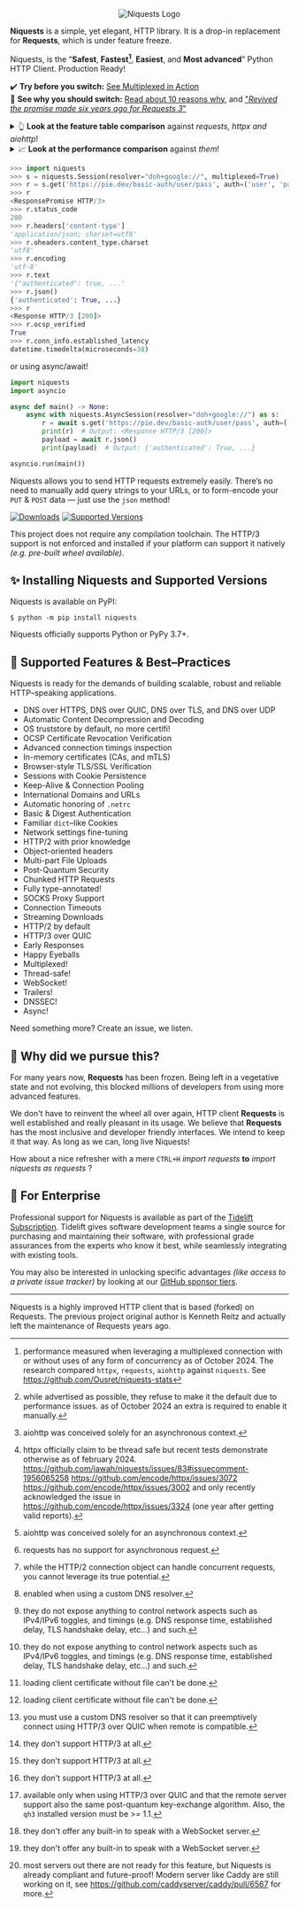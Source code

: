 <div align="center">
    <img src="https://user-images.githubusercontent.com/9326700/282852138-160f32e9-e6cf-495f-b39d-99891602acf9.png" alt="Niquests Logo"/>
</div>

**Niquests** is a simple, yet elegant, HTTP library. It is a drop-in replacement for **Requests**, which is under feature freeze.

Niquests, is the “**Safest**, **Fastest[^10]**, **Easiest**, and **Most advanced**” Python HTTP Client. Production Ready!

✔️ **Try before you switch:** [See Multiplexed in Action](https://replit.com/@ahmedtahri4/Python#main.py)<br>
📖 **See why you should switch:** [Read about 10 reasons why](https://medium.com/@ahmed.tahri/10-reasons-you-should-quit-your-http-client-98fd4c94bef3), and ["_Revived the promise made six years ago for Requests 3_"](https://medium.com/@ahmed.tahri/revived-the-promise-made-six-years-ago-for-requests-3-37b440e6a064)

<details>
  <summary>👆 <b>Look at the feature table comparison</b> against <i>requests, httpx and aiohttp</i>!</summary>

| Feature                                    |    niquests    | requests  |     httpx     | aiohttp       |
|--------------------------------------------|:--------------:|:---------:|:-------------:|---------------|
| `HTTP/1.1`                                 |       ✅        |     ✅     |       ✅       | ✅             |
| `HTTP/2`                                   |       ✅        |     ❌     |     ✅[^7]     | ❌             |
| `HTTP/3 over QUIC`                         |       ✅        |     ❌     |       ❌       | ❌             |
| `Synchronous`                              |       ✅        |     ✅     |       ✅       | _N/A_[^1]     |
| `Asynchronous`                             |       ✅        |     ❌     |       ✅       | ✅             |
| `Thread Safe`                              |       ✅        |     ✅     |     ❌[^5]     | _N/A_[^1]     |
| `Task Safe`                                |       ✅        | _N/A_[^2] |       ✅       | ✅             |
| `OS Trust Store`                           |       ✅        |     ❌     |       ❌       | ❌             |
| `Multiplexing`                             |       ✅        |     ❌     | _Limited_[^3] | ❌             |
| `DNSSEC`                                   |     ✅[^11]     |     ❌     |       ❌       | ❌             |
| `Customizable DNS Resolution`              |       ✅        |     ❌     |       ❌       | ✅             |
| `DNS over HTTPS`                           |       ✅        |     ❌     |       ❌       | ❌             |
| `DNS over QUIC`                            |       ✅        |     ❌     |       ❌       | ❌             |
| `DNS over TLS`                             |       ✅        |     ❌     |       ❌       | ❌             |
| `Multiple DNS Resolver`                    |       ✅        |     ❌     |       ❌       | ❌             |
| `Network Fine Tuning & Inspect`            |       ✅        |     ❌     | _Limited_[^6] | _Limited_[^6] |
| `Certificate Revocation Protection`        |       ✅        |     ❌     |       ❌       | ❌             |
| `Session Persistence`                      |       ✅        |     ✅     |       ✅       | ✅             |
| `In-memory Certificate CA & mTLS`          |       ✅        |     ❌     | _Limited_[^4] | _Limited_[^4] |
| `SOCKS 4/5 Proxies`                        |       ✅        |     ✅     |       ✅       | ❌             |
| `HTTP/HTTPS Proxies`                       |       ✅        |     ✅     |       ✅       | ✅             |
| `TLS-in-TLS Support`                       |       ✅        |     ✅     |       ✅       | ✅             |
| `Direct HTTP/3 Negotiation`                |     ✅[^9]      |  N/A[^8]  |    N/A[^8]    | N/A[^8]       |
| `Happy Eyeballs`                           |       ✅        |     ❌     |       ❌       | ✅             |
| `Package / SLSA Signed`                    |       ✅        |     ❌     |       ❌       | ✅             |
| `HTTP/2 with prior knowledge (h2c)`        |       ✅        |     ❌     |       ✅       | ❌             |
| `Post-Quantum Security`                    | _Limited_[^12] |     ❌     |       ❌       | ❌             |
| `HTTP Trailers`                            |       ✅        |     ❌     |       ❌       | ❌             |
| `Early Responses`                          |       ✅        |     ❌     |       ❌       | ❌             |
| `WebSocket over HTTP/1`                    |       ✅        |  ❌[^14]   |    ❌[^14]     | ✅             |
| `WebSocket over HTTP/2 and HTTP/3`         |     ✅[^13]     |     ❌     |       ❌       | ❌             |
| `Automatic Ping for HTTP/2+`               |       ✅        |    N/A    |       ❌       | N/A           |
| `Automatic Connection Upgrade / Downgrade` |       ✅        |    N/A    |       ❌       | N/A           |
</details>

<details>
  <summary>📈 <b>Look at the performance comparison</b> against <i>them</i>!</summary>

_Scenario:_ Fetch a thousand requests using 10 tasks or threads, each with a hundred requests using a single pool of connection.

**High-Level APIs**

| Client   | Average Delay to Complete | Notes                        |
|----------|---------------------------|------------------------------|
| requests | 987 ms or ~1013 req/s     | ThreadPoolExecutor. HTTP/1.1 |
| httpx    | 720 ms or ~1389 req/s     | Asyncio. HTTP/2              |
| niquests | 340 ms or ~2941 req/s     | Asyncio. HTTP/2              |

**Simplified APIs**

| Client        | Average Delay to Complete | Notes                        |
|---------------|---------------------------|------------------------------|
| requests core | 643 ms or ~1555 req/s     | ThreadPoolExecutor. HTTP/1.1 |
| httpx core    | 490 ms or ~2000 req/s     | Asyncio. HTTP/2              |
| aiohttp       | 210 ms or ~4762 req/s     | Asyncio. HTTP/1.1            |
| niquests core | 160 ms or ~6200 req/s     | Asyncio. HTTP/2              |

Did you give up on HTTP/2 due to performance concerns? Think again! Do you realize that you can get 3 times faster with the same CPU if you ever switched to Niquests from Requests?
Multiplexing and response lazyness open up a wide range of possibilities! Want to learn more about the tests? scripts? reasoning?

Take a deeper look at https://github.com/Ousret/niquests-stats

⚠️ Do the responsible thing with this library and do not attempt DoS remote servers using its abilities.
</details>

```python
>>> import niquests
>>> s = niquests.Session(resolver="doh+google://", multiplexed=True)
>>> r = s.get('https://pie.dev/basic-auth/user/pass', auth=('user', 'pass'))
>>> r
<ResponsePromise HTTP/3>
>>> r.status_code
200
>>> r.headers['content-type']
'application/json; charset=utf8'
>>> r.oheaders.content_type.charset
'utf8'
>>> r.encoding
'utf-8'
>>> r.text
'{"authenticated": true, ...'
>>> r.json()
{'authenticated': True, ...}
>>> r
<Response HTTP/3 [200]>
>>> r.ocsp_verified
True
>>> r.conn_info.established_latency
datetime.timedelta(microseconds=38)
```
or using async/await!
```python
import niquests
import asyncio

async def main() -> None:
    async with niquests.AsyncSession(resolver="doh+google://") as s:
        r = await s.get('https://pie.dev/basic-auth/user/pass', auth=('user', 'pass'), stream=True)
        print(r)  # Output: <Response HTTP/3 [200]>
        payload = await r.json()
        print(payload)  # Output: {'authenticated': True, ...}

asyncio.run(main())
```

Niquests allows you to send HTTP requests extremely easily. There’s no need to manually add query strings to your URLs, or to form-encode your `PUT` & `POST` data — just use the `json` method!

[![Downloads](https://img.shields.io/pypi/dm/niquests.svg)](https://pypistats.org/packages/niquests)
[![Supported Versions](https://img.shields.io/pypi/pyversions/niquests.svg)](https://pypi.org/project/niquests)

This project does not require any compilation toolchain. The HTTP/3 support is not enforced and installed if your platform can support it natively _(e.g. pre-built wheel available)_.

## ✨ Installing Niquests and Supported Versions

Niquests is available on PyPI:

```console
$ python -m pip install niquests
```

Niquests officially supports Python or PyPy 3.7+.

## 🚀 Supported Features & Best–Practices

Niquests is ready for the demands of building scalable, robust and reliable HTTP–speaking applications.

- DNS over HTTPS, DNS over QUIC, DNS over TLS, and DNS over UDP
- Automatic Content Decompression and Decoding
- OS truststore by default, no more certifi!
- OCSP Certificate Revocation Verification
- Advanced connection timings inspection
- In-memory certificates (CAs, and mTLS)
- Browser-style TLS/SSL Verification
- Sessions with Cookie Persistence
- Keep-Alive & Connection Pooling
- International Domains and URLs
- Automatic honoring of `.netrc`
- Basic & Digest Authentication
- Familiar `dict`–like Cookies
- Network settings fine-tuning
- HTTP/2 with prior knowledge
- Object-oriented headers
- Multi-part File Uploads
- Post-Quantum Security
- Chunked HTTP Requests
- Fully type-annotated!
- SOCKS Proxy Support
- Connection Timeouts
- Streaming Downloads
- HTTP/2 by default
- HTTP/3 over QUIC
- Early Responses
- Happy Eyeballs
- Multiplexed!
- Thread-safe!
- WebSocket!
- Trailers!
- DNSSEC!
- Async!

Need something more? Create an issue, we listen.

## 📝 Why did we pursue this?

For many years now, **Requests** has been frozen. Being left in a vegetative state and not evolving, this blocked millions of developers from using more advanced features.

We don't have to reinvent the wheel all over again, HTTP client **Requests** is well established and
really pleasant in its usage. We believe that **Requests** has the most inclusive and developer friendly interfaces.
We intend to keep it that way. As long as we can, long live Niquests!

How about a nice refresher with a mere `CTRL+H` _import requests_ **to** _import niquests as requests_ ?

## 💼 For Enterprise

Professional support for Niquests is available as part of the [Tidelift
Subscription](https://tidelift.com/subscription/pkg/pypi-niquests?utm_source=pypi-niquests&utm_medium=readme). Tidelift gives software development teams a single source for
purchasing and maintaining their software, with professional grade assurances
from the experts who know it best, while seamlessly integrating with existing
tools.

You may also be interested in unlocking specific advantages _(like access to a private issue tracker)_ by looking at our [GitHub sponsor tiers](https://github.com/sponsors/Ousret).

---

Niquests is a highly improved HTTP client that is based (forked) on Requests. The previous project original author is Kenneth Reitz and actually left the maintenance of Requests years ago.

[^1]: aiohttp was conceived solely for an asynchronous context.
[^2]: requests has no support for asynchronous request.
[^3]: while the HTTP/2 connection object can handle concurrent requests, you cannot leverage its true potential.
[^4]: loading client certificate without file can't be done.
[^5]: httpx officially claim to be thread safe but recent tests demonstrate otherwise as of february 2024. https://github.com/jawah/niquests/issues/83#issuecomment-1956065258 https://github.com/encode/httpx/issues/3072 https://github.com/encode/httpx/issues/3002 and only recently acknowledged the issue in https://github.com/encode/httpx/issues/3324 (one year after getting valid reports).
[^6]: they do not expose anything to control network aspects such as IPv4/IPv6 toggles, and timings (e.g. DNS response time, established delay, TLS handshake delay, etc...) and such.
[^7]: while advertised as possible, they refuse to make it the default due to performance issues. as of October 2024 an extra is required to enable it manually.
[^8]: they don't support HTTP/3 at all.
[^9]: you must use a custom DNS resolver so that it can preemptively connect using HTTP/3 over QUIC when remote is compatible.
[^10]: performance measured when leveraging a multiplexed connection with or without uses of any form of concurrency as of October 2024. The research compared `httpx`, `requests`, `aiohttp` against `niquests`. See https://github.com/Ousret/niquests-stats
[^11]: enabled when using a custom DNS resolver.
[^12]: available only when using HTTP/3 over QUIC and that the remote server support also the same post-quantum key-exchange algorithm. Also, the `qh3` installed version must be >= 1.1.
[^13]: most servers out there are not ready for this feature, but Niquests is already compliant and future-proof! Modern server like Caddy are still working on it, see https://github.com/caddyserver/caddy/pull/6567 for more.
[^14]: they don't offer any built-in to speak with a WebSocket server.
